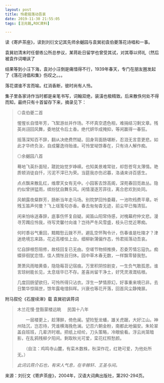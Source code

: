 ```yaml
---
layout: post
title: 怜君摇落动吾哀
date: 2019-11-30 21:55:05
tags: [汪兆銘,ROC資料]

---
```

读《寄庐茶座》，读到刘衍文记其先师余樾园与袁巽初袁伯夔落花诗唱和一事。

袁巽初清末时任督练公所总参议，某蒋赴日留学也曾受其试，对其尊以师礼（然后被袁作词嘲讽了

结果等到小汪下海，袁对小汪倒是痛惜得不行，1939年春天，专门在朋友圈发起了《落花诗倡和集》伤叹之。。。

落花谓谁不言而喻。红消香断，彼时尚有人怜。

集子里各家诗作当时都是亲笔书写，词翰双绝，装潢也极精致。后来散佚何处不得而知，最终只有十首留存下来，摘录见下：  

> ◎袁伯夔二首
> 
> 惺惺长自惜年芳，飞絮游丝并作场。不坏真空遗色相，难捐结习剩文章。残英尚诩回风舞，委地犹令后土香。绝代妍华成掩抑，等闲赢得一春狂。
> 
> 摇落深知百不辞，翻从决绝费然疑。回身背面肠堪断，忍泪无言意更悲。如此才华终负汝，自成馨逸待贻谁。可怜堂坳馀春在，只有诗人解作痴。  
> 
> ◎余樾园八首
> 
> 蓦地飞英扑面轻，蹉跎始觉岁峥嵘。也知美景难常驻，却怨苍穹太薄情。艳质顿消徒自忏，污泥不滓已为荣。当筵我亦伤迟暮，洛诵来诗百感生。
> 
> 点点飘来散乱红，维摩天女有无中。小园客去馀高阁，深苑春回觅故丛。隐约似曾拼猛雨，缤纷犹自舞东风。闲情漫逐芳菲往，离合悲欢到处同。
> 
> 风朝露夜粲群芳，肠断当年走马场。别院梦回怜委藉，一池吹绉费平章。听残玉笛声何曼？飞上瑶笺句亦香。春去匆匆杳无迹，前尘早已悔清狂。
> 
> 闲来怕咏送春辞，底事伤怀复自疑。闻笛山阳常侍感，对槐幕府仲文悲。漫寻芳躅应怜我，待写灵馨付向谁？岂待严冬风雪盛，枝头已觉近寒痴。
> 
> 何时黍谷气重回，黯黯愁云拨不开。避乱空怀陶令计，伤春谁是杜陵才？津迷绝境忘来路，花近高楼怯上台。细柳新蒲偏作态，怜君摇落动吾哀。
> 
> 忆自辞根怨阻修，故枝回复已无由。空嗟节物频推换，忍委芳情忘寇仇。痴蝶徘徊犹恋惜，佳人惆怅且归休。园中草木春无数，一样飘零替我愁。
> 
> 萧萧风雨暗黄昏，隐隐莓苔记宿痕。万里积阴惊剧变，一生负气敢孤恩。谁言琼树能长见，太息瑶华已不存。差喜尚留干净土，好凭灵液溉枯根。
> 
> 几度回肠望欲归，可怜所得只沾衣。浮生一梦情原幻，好事重来境已非。去日繁华惊隔世，馀年露电惜斜晖。兴衰也等花开落，回首风尘静掩扉。

附马叙伦《石屋续渖》载 袁巽初讽蒋词

> 木兰花慢·登豁蒙楼远眺     民国十八年
> 
> 　　一层楼更上，趁薄醉，倚危阑。望险堑龙蟠，雄关虎踞，大好江山。神州陆沉，岂忍待，凭谁横海挽危澜。记否六朝金粉，南都此地偏安。朱轮翠盖自班班，几辈济时艰。把纸上经纶，刀头策略，冷眼偷看。浮云尚笼暗影，在乱鸦残柳夕阳间。剩取秋光可爱，栾花红照愁颜。
> 
> 　　（自注：鸡鸣寺山麓，有栾木数株，秋深作花，红艳可爱，为他处所无。）
> 
> *此词讥蒋介石也，有宋人气息，在辛稼轩、王圣与间。*

来源：刘衍文《寄庐茶座》，2004年，汉语大词典出版社，第292-294页。
